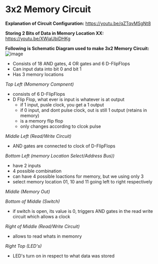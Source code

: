 # **3x2 Memory Circuit**
>
**Explanation of Circuit Configuration:** https://youtu.be/qZTqvMSgNt8
>
**Storing 2 Bits of Data in Memory Location XX:** https://youtu.be/XWjaUbiDHKg
>
**Following is Schematic Diagram used to make 3x2 Memory Circuit:**
![image](https://github.com/1Hamza-Hashmi1/3x2-Memory-Circuit/assets/146145658/2d894e65-2eb3-4558-b38f-dd59e1008fdc)
- Consists of 18 AND gates, 4 OR gates and 6 D-FlipFlops
- Can input data into bit 0 and bit 1
- Has 3 memory locations
>
*Top Left (Momemory Compnent)*
- consists of 6 D-FlipFlops
- D Flip Flop, what ever is input is whatever is at output
  - if 1 input, pusle clock, you get a 1 output
  - if 0 input, and dont pulse clock, out is still 1 output (retains in memory)
  - is a memory flip flop
  - only changes according to clcok pulse
>
*Middle Left (Read/Write Circuit)*
- AND gates are connected to clock of D-FlipFlops
>
*Bottom Left (memory Location Select/Address Bus))*
- have 2 inputs
- 4 possible combination
- can have 4 possible loactions for memory, but we using only 3
- select memory location 01, 10 and 11 going left to right respectively
>
*Middle (Memory Out)*
>
*Bottom of Middle (Switch)*
- if switch is open, its value is 0, triggers AND gates in the read write circuit which allows a clock
>
*Right of Middle (Read/Write Circuit)*
- allows to read whats in memonry
>
*Right Top (LED's)*
- LED's turn on in respect to what data was stored 
